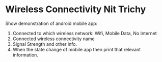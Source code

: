 # Wireless Connectivity Nit Trichy

Show demonstration of android mobile app:

1. Connected to which wireless network: Wifi, Mobile Data, No Internet
2. Connected wireless connectivity name
3. Signal Strength and other info.
4. When the state change of mobile app then print that relevant information.
